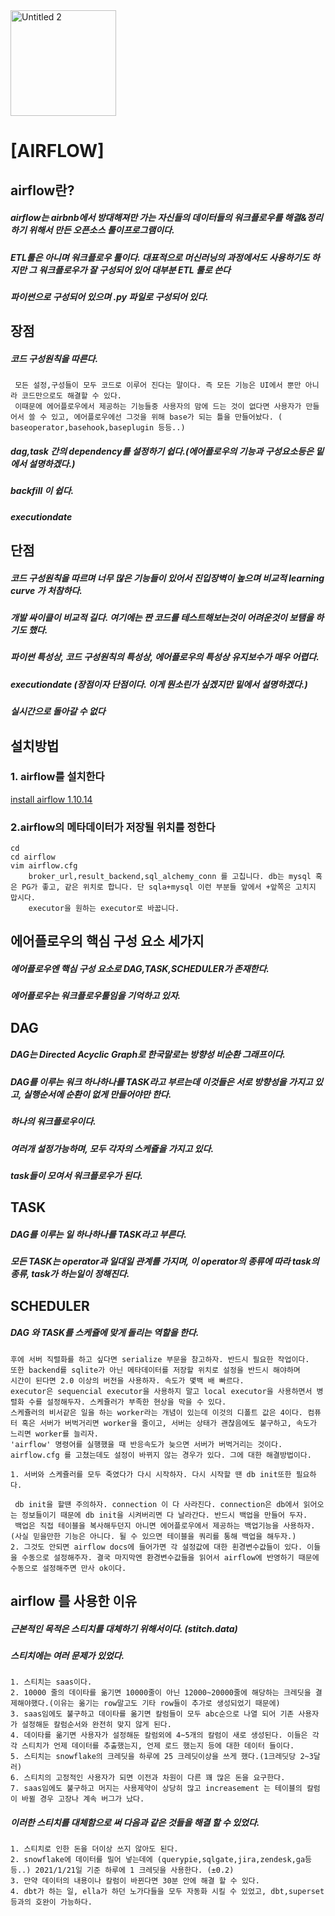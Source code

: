 <img width="169" alt="Untitled 2" src="https://user-images.githubusercontent.com/66454919/126888944-ee751a3e-6bc4-43f6-bbac-ec3154fc1caf.png">  
 

# [AIRFLOW]
## airflow란?

##### airflow는 airbnb에서 방대해져만 가는 자신들의 데이터들의 워크플로우를 해결&정리 하기 위해서 만든 오픈소스 툴이프로그램이다.
##### ETL툴은 아니며 워크플로우 툴이다. 대표적으로 머신러닝의 과정에서도 사용하기도 하지만 그 워크플로우가 잘 구성되어 있어 대부분 ETL 툴로 쓴다
##### 파이썬으로 구성되어 있으며 .py 파일로 구성되어 있다.

## 장점

##### 코드 구성원칙을 따른다.
     모든 설정,구성들이 모두 코드로 이루어 진다는 말이다. 즉 모든 기능은 UI에서 뿐만 아니라 코드만으로도 해결할 수 있다.
     이때문에 에어플로우에서 제공하는 기능들중 사용자의 맘에 드는 것이 없다면 사용자가 만들어서 쓸 수 있고, 에어플로우에선 그것을 위해 base가 되는 틀을 만들어놨다. ( baseoperator,basehook,baseplugin 등등..)
##### dag,task 간의 dependency를 설정하기 쉽다.(에어플로우의 기능과 구성요소등은 밑에서 설명하겠다.)
##### backfill 이 쉽다.
##### executiondate

## 단점

##### 코드 구성원칙을 따르며 너무 많은 기능들이 있어서 진입장벽이 높으며 비교적 learning curve 가 처참하다.
##### 개발 싸이클이 비교적 길다. 여기에는 짠 코드를 테스트해보는것이 어려운것이 보탬을 하기도 했다.
##### 파이썬 특성상, 코드 구성원칙의 특성상, 에어플로우의 특성상 유지보수가 매우 어렵다.
##### executiondate (장점이자 단점이다. 이게 뭔소린가 싶겠지만 밑에서 설명하겠다.)
##### 실시간으로 돌아갈 수 없다

## 설치방법


### 1. airflow를 설치한다
[install airflow 1.10.14](https://github.com/roganOh/portfolio/blob/master/chequer/querypie_el/install_airflow_11014_in_ec2.md)
### 2.airflow의 메타데이터가 저장될 위치를 정한다
```
cd 
cd airflow
vim airflow.cfg
    broker_url,result_backend,sql_alchemy_conn 를 고칩니다. db는 mysql 혹은 PG가 좋고, 같은 위치로 합니다. 단 sqla+mysql 이런 부분들 앞에서 +앞쪽은 고치지 맙시다.
    executor을 원하는 executor로 바꿉니다.
```

## 에어플로우의 핵심 구성 요소 세가지
##### 에어플로우엔 핵심 구성 요소로 DAG,TASK,SCHEDULER가 존재한다.
##### 에어플로우는 워크플로우툴임을 기억하고 있자.

## DAG

##### DAG는 Directed Acyclic Graph로 한국말로는 방향성 비순환 그래프이다.
##### DAG를 이루는 워크 하나하나를 TASK라고 부르는데 이것들은 서로 방향성을 가지고 있고, 실행순서에 순환이 없게 만들어야만 한다.
##### 하나의 워크플로우이다. 
##### 여러개 설정가능하며, 모두 각자의 스케쥴을 가지고 있다.
##### task들이 모여서 워크플로우가 된다.

## TASK

##### DAG를 이루는 일 하나하나를 TASK라고 부른다.
##### 모든 TASK는 operator과 일대일 관계를 가지며, 이 operator의 종류에 따라 task의 종류, task가 하는일이 정해진다.

## SCHEDULER


##### DAG 와 TASK를 스케쥴에 맞게 돌리는 역할을 한다.
    후에 서버 직렬화를 하고 싶다면 serialize 부문을 참고하자. 반드시 필요한 작업이다.  
    또한 backend를 sqlite가 아닌 메타데이터를 저장할 위치로 설정을 반드시 해야하며  
    시간이 된다면 2.0 이상의 버전을 사용하자. 속도가 몇백 배 빠르다.
    executor은 sequencial executor을 사용하지 말고 local executor을 사용하면서 병렬화 수를 설정해두자. 스케쥴러가 부족한 현상을 막을 수 있다.
    스케쥴러의 비서같은 일을 하는 worker라는 개념이 있는데 이것의 디폴트 값은 4이다. 컴퓨터 혹은 서버가 버벅거리면 worker을 줄이고, 서버는 상태가 괜찮음에도 불구하고, 속도가 느리면 worker를 늘리자. 
    'airflow' 명령어를 실행했을 때 반응속도가 늦으면 서버가 버벅거리는 것이다.
    airflow.cfg 를 고쳤는데도 설정이 바뀌지 않는 경우가 있다. 그에 대한 해결방법이다.
```
1. 서버와 스케쥴러를 모두 죽였다가 다시 시작하자. 다시 시작할 땐 db init또한 필요하다.

 db init을 할땐 주의하자. connection 이 다 사라진다. connection은 db에서 읽어오는 정보들이기 때문에 db init을 시켜버리면 다 날라간다. 반드시 백업을 만들어 두자.
 백업은 직접 테이블을 복사해두던지 아니면 에어플로우에서 제공하는 백업기능을 사용하자. (사실 믿을만한 기능은 아니다. 될 수 있으면 테이블을 쿼리를 통해 백업을 해두자.)
2. 그것도 안되면 airflow docs에 들어가면 각 설정값에 대한 횐경변수값들이 있다. 이들을 수동으로 설정해주자. 결국 마지막엔 환경변수값들을 읽어서 airflow에 반영하기 때문에 수동으로 설정해주면 만사 ok이다.
```
## airflow 를 사용한 이유
##### 근본적인 목적은 스티치를 대체하기 위해서이다. (stitch.data)
##### 스티치에는 여러 문제가 있었다.

```
1. 스티치는 saas이다. 
2. 10000 줄의 데이타를 옮기면 10000줄이 아닌 12000~20000줄에 해당하는 크레딧을 결제해야했다.(이유는 옮기는 row말고도 기타 row들이 추가로 생성되었기 때문에)
3. saas임에도 불구하고 데이타를 옮기면 칼럼들이 모두 abc순으로 나열 되어 기존 사용자가 설정해둔 칼럼순서와 완전히 맞지 않게 된다.
4. 데이타를 옮기면 사용자가 설정해둔 칼럼외에 4~5개의 칼럼이 새로 생성된다. 이들은 각각 스티치가 언제 데이터를 추출했는지, 언제 로드 했는지 등에 대한 데이터 들이다.
5. 스티치는 snowflake의 크레딧을 하루에 25 크레딧이상을 쓰게 했다.(1크레딧당 2~3달러)
6. 스티치의 고정적인 사용자가 되면 이전과 차원이 다른 꽤 많은 돈을 요구한다.
7. saas임에도 불구하고 머지는 사용제약이 상당히 많고 increasement 는 테이블의 칼럼이 바뀔 경우 고장나 계속 버그가 났다.
```
##### 이러한 스티치를 대체함으로 써 다음과 같은 것들을 해결 할 수 있었다.
```
1. 스티치로 인한 돈을 더이상 쓰지 않아도 된다.
2. snowflake에 데이터를 밀어 넣는데에 (querypie,sqlgate,jira,zendesk,ga등등..) 2021/1/21일 기준 하루에 1 크레딧을 사용한다. (±0.2)
3. 만약 데이터의 내용이나 칼럼이 바뀐다면 30분 안에 해결 할 수 있다.
4. dbt가 하는 일, ella가 하던 노가다들을 모두 자동화 시킬 수 있었고, dbt,superset 등과의 호완이 가능하다.
```
